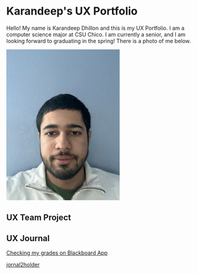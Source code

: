 # Karandeep's UX Portfolio
Hello! My name is Karandeep Dhillon and this is my UX Portfolio. I am a computer science major at CSU Chico. I am currently a senior, and I am looking forward to graduating in the spring! There is a photo of me below. 

![alt text](/assets/image.png)


## UX Team Project


## UX Journal

[Checking my grades on Blackboard App](j01/)

[jornal2holder](j02/)
